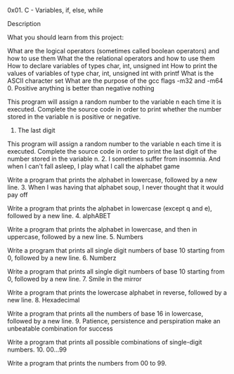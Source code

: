 0x01. C - Variables, if, else, while

Description

What you should learn from this project:

What are the logical operators (sometimes called boolean operators) and how to use them
What the the relational operators and how to use them
How to declare variables of types char, int, unsigned int
How to print the values of variables of type char, int, unsigned int with printf
What is the ASCII character set
What are the purpose of the gcc flags -m32 and -m64
0. Positive anything is better than negative nothing

This program will assign a random number to the variable n each time it is executed. Complete the source code in order to print whether the number stored in the variable n is positive or negative.
1. The last digit

This program will assign a random number to the variable n each time it is executed. Complete the source code in order to print the last digit of the number stored in the variable n.
2. I sometimes suffer from insomnia. And when I can't fall asleep, I play what I call the alphabet game

Write a program that prints the alphabet in lowercase, followed by a new line.
3. When I was having that alphabet soup, I never thought that it would pay off

Write a program that prints the alphabet in lowercase (except q and e), followed by a new line.
4. alphABET

Write a program that prints the alphabet in lowercase, and then in uppercase, followed by a new line.
5. Numbers

Write a program that prints all single digit numbers of base 10 starting from 0, followed by a new line.
6. Numberz

Write a program that prints all single digit numbers of base 10 starting from 0, followed by a new line.
7. Smile in the mirror

Write a program that prints the lowercase alphabet in reverse, followed by a new line.
8. Hexadecimal

Write a program that prints all the numbers of base 16 in lowercase, followed by a new line.
9. Patience, persistence and perspiration make an unbeatable combination for success

Write a program that prints all possible combinations of single-digit numbers.
10. 00...99

Write a program that prints the numbers from 00 to 99.
